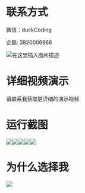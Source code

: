 # 联系方式

微信：duckCoding

企鹅: 3820006966

![在这里插入图片描述](http://upload.cxycsx.vip/91ab4bcb4f2c4c6db86365bb6d6e9c62.jpeg)

# 详细视频演示

请联系我获取更详细的演示视频

# 运行截图

![](http://www.bysj52.com/uploadfile/ueditor/image/202306/%E6%AF%95%E8%AE%BEssm256%E6%A8%A1%E5%85%B7%E5%88%B6%E9%80%A0%E4%BC%81%E4%B8%9A%E8%AE%A2%E5%8D%95%E8%B7%9F%E8%B8%AA%E7%AE%A1%E7%90%86%E7%B3%BB%E7%BB%9F+vue%E6%AF%95%E4%B8%9A%E8%AE%BE%E8%AE%A1/1.png)![](http://www.bysj52.com/uploadfile/ueditor/image/202306/%E6%AF%95%E8%AE%BEssm256%E6%A8%A1%E5%85%B7%E5%88%B6%E9%80%A0%E4%BC%81%E4%B8%9A%E8%AE%A2%E5%8D%95%E8%B7%9F%E8%B8%AA%E7%AE%A1%E7%90%86%E7%B3%BB%E7%BB%9F+vue%E6%AF%95%E4%B8%9A%E8%AE%BE%E8%AE%A1/4.png)![](http://www.bysj52.com/uploadfile/ueditor/image/202306/%E6%AF%95%E8%AE%BEssm256%E6%A8%A1%E5%85%B7%E5%88%B6%E9%80%A0%E4%BC%81%E4%B8%9A%E8%AE%A2%E5%8D%95%E8%B7%9F%E8%B8%AA%E7%AE%A1%E7%90%86%E7%B3%BB%E7%BB%9F+vue%E6%AF%95%E4%B8%9A%E8%AE%BE%E8%AE%A1/3.png)![](http://www.bysj52.com/uploadfile/ueditor/image/202306/%E6%AF%95%E8%AE%BEssm256%E6%A8%A1%E5%85%B7%E5%88%B6%E9%80%A0%E4%BC%81%E4%B8%9A%E8%AE%A2%E5%8D%95%E8%B7%9F%E8%B8%AA%E7%AE%A1%E7%90%86%E7%B3%BB%E7%BB%9F+vue%E6%AF%95%E4%B8%9A%E8%AE%BE%E8%AE%A1/5.png)![](http://www.bysj52.com/uploadfile/ueditor/image/202306/%E6%AF%95%E8%AE%BEssm256%E6%A8%A1%E5%85%B7%E5%88%B6%E9%80%A0%E4%BC%81%E4%B8%9A%E8%AE%A2%E5%8D%95%E8%B7%9F%E8%B8%AA%E7%AE%A1%E7%90%86%E7%B3%BB%E7%BB%9F+vue%E6%AF%95%E4%B8%9A%E8%AE%BE%E8%AE%A1/2.png)

# 为什么选择我

![](http://upload.cxycsx.vip/%E7%A8%8B%E5%BA%8F%E8%AE%BE%E8%AE%A1.png)

